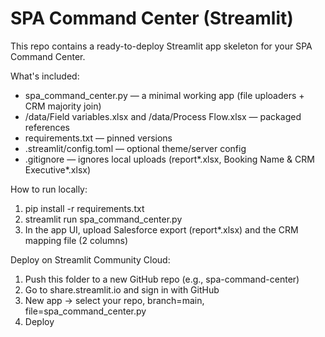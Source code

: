 # SPA Command Center (Streamlit)

This repo contains a ready-to-deploy Streamlit app skeleton for your SPA Command Center.

What's included:
- spa_command_center.py — a minimal working app (file uploaders + CRM majority join)
- /data/Field variables.xlsx and /data/Process Flow.xlsx — packaged references
- requirements.txt — pinned versions
- .streamlit/config.toml — optional theme/server config
- .gitignore — ignores local uploads (report*.xlsx, Booking Name & CRM Executive*.xlsx)

How to run locally:
1) pip install -r requirements.txt
2) streamlit run spa_command_center.py
3) In the app UI, upload Salesforce export (report*.xlsx) and the CRM mapping file (2 columns)

Deploy on Streamlit Community Cloud:
1) Push this folder to a new GitHub repo (e.g., spa-command-center)
2) Go to share.streamlit.io and sign in with GitHub
3) New app → select your repo, branch=main, file=spa_command_center.py
4) Deploy
